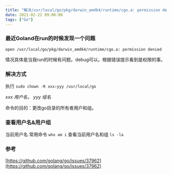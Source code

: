 ```yaml
---
title: "解决/usr/local/go/pkg/darwin_amd64/runtime/cgo.a: permission denied问题"
date: 2021-02-22 09:06:08
tags: ["Go"]
---
```


### 最近Goland在run的时候发现一个问题
`open /usr/local/go/pkg/darwin_amd64/runtime/cgo.a: permission denied`

情况具体是当我run的时候有问题。debug可以。根据错误提示看到是权限的事。

### 解决方式
执行 `sudo chown -R xxx:yyy /usr/local/go`

*xxx 用户名， yyy 组名*

命令的目的：更改go目录的所有者用户和组。

### 查看用户名&用户组
当前用户名 常用命令 `who am i`
查看当前用户名和组 `ls -la` 

### 参考
[https://github.com/golang/go/issues/37962](https://github.com/golang/go/issues/37962)